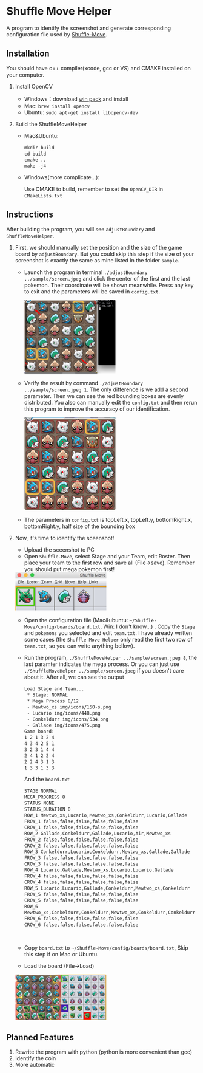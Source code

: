 # Shuffle Move Helper

A program to identify the screenshot and generate corresponding configuration file used by [Shuffle-Move](https://github.com/Loreinator/Shuffle-Move).

## Installation

You should have c++ compiler(xcode, gcc or VS) and CMAKE installed on your computer.

1. Install OpenCV

   - Windows：download [win pack](https://opencv.org/releases.html) and install
   - Mac: `brew install opencv`
   - Ubuntu: `sudo apt-get install libopencv-dev`

2. Build the ShuffleMoveHelper

   - Mac&Ubuntu: 

     ```shell
     mkdir build
     cd build
     cmake ..
     make -j4
     ```

   - Windows(more complicate...):

     Use CMAKE to build, remember to set the `OpenCV_DIR` in `CMakeLists.txt`

## Instructions

After building the program, you will see `adjustBoundary` and `ShuffleMoveHelper`.

1. First, we should manually set the position and the size of the game board by `adjustBoundary`. But you could skip this step if the size of your screenshot is exactly the same as mine listed in the folder `sample`.

   - Launch the program in terminal `./adjustBoundary ../sample/screen.jpeg` and click the center of the first and the last pokemon. Their coordinate will be shown meanwhile. Press any key to exit and the parameters will be saved in `config.txt`.

     <img src="sample/tutorial1.jpg" width="240">

   - Verify the result by command `./adjustBoundary ../sample/screen.jpeg 1`. The only difference is we add a second parameter. Then we can see the red bounding boxes are evenly distributed. You also can manually edit the `config.txt` and then rerun this program to improve the accuracy of our identification.

     <img src="sample/tutorial2.jpg" width="240">

   - The parameters in `config.txt` is topLeft.x, topLeft.y, bottomRight.x, bottomRight.y, half size of the bounding box

2. Now, it's time to identify the sceenshot!

   - Upload the sceenshot to PC
   - Open `Shuffle-Move`, select Stage and your Team, edit Roster. Then place your team to the first row and save all (File->save). Remember you should put mega pokemon first!

   <img src="sample/tutorial3.jpg" width="240">

   - Open the configuration file (Mac&ubuntu: `~/Shuffle-Move/config/boards/board.txt`, Win: I don't know…) . Copy the `Stage` and `pokemons` you selected and edit `team.txt`. I have already written some cases (the `Shuffle Move Helper` only read the first two row of `team.txt`, so you can write anything bellow).

   - Run the program, `./ShuffleMoveHelper ../sample/screen.jpeg 8`, the last paramter indicates the mega process. Or you can just use `./ShuffleMoveHelper ../sample/screen.jpeg` if you doesn't care about it. After all, we can see the output

     ```
     Load Stage and Team...
      * Stage: NORMAL
      * Mega Process 8/12
      - Mewtwo_xs img/icons/150-s.png
      - Lucario img/icons/448.png
      - Conkeldurr img/icons/534.png
      - Gallade img/icons/475.png
     Game board:
     1 2 1 3 2 4
     4 3 4 2 5 1
     3 2 3 1 4 4
     2 4 1 2 2 4
     2 2 4 3 1 3
     1 3 3 1 3 3
     ```

     And the `board.txt`

     ```
     STAGE NORMAL
     MEGA_PROGRESS 8
     STATUS NONE
     STATUS_DURATION 0
     ROW_1 Mewtwo_xs,Lucario,Mewtwo_xs,Conkeldurr,Lucario,Gallade
     FROW_1 false,false,false,false,false,false
     CROW_1 false,false,false,false,false,false
     ROW_2 Gallade,Conkeldurr,Gallade,Lucario,Air,Mewtwo_xs
     FROW_2 false,false,false,false,false,false
     CROW_2 false,false,false,false,false,false
     ROW_3 Conkeldurr,Lucario,Conkeldurr,Mewtwo_xs,Gallade,Gallade
     FROW_3 false,false,false,false,false,false
     CROW_3 false,false,false,false,false,false
     ROW_4 Lucario,Gallade,Mewtwo_xs,Lucario,Lucario,Gallade
     FROW_4 false,false,false,false,false,false
     CROW_4 false,false,false,false,false,false
     ROW_5 Lucario,Lucario,Gallade,Conkeldurr,Mewtwo_xs,Conkeldurr
     FROW_5 false,false,false,false,false,false
     CROW_5 false,false,false,false,false,false
     ROW_6 Mewtwo_xs,Conkeldurr,Conkeldurr,Mewtwo_xs,Conkeldurr,Conkeldurr
     FROW_6 false,false,false,false,false,false
     CROW_6 false,false,false,false,false,false

     ```

     ​

   - Copy `board.txt` to `~/Shuffle-Move/config/boards/board.txt`, Skip this step if on Mac or Ubuntu.

   - Load the board (File->Load)

   <img src="sample/tutorial4.jpg" width="240">





## Planned Features

1. Rewrite the program with python (python is more convenient than gcc)
2. Identify the coin
3. More automatic